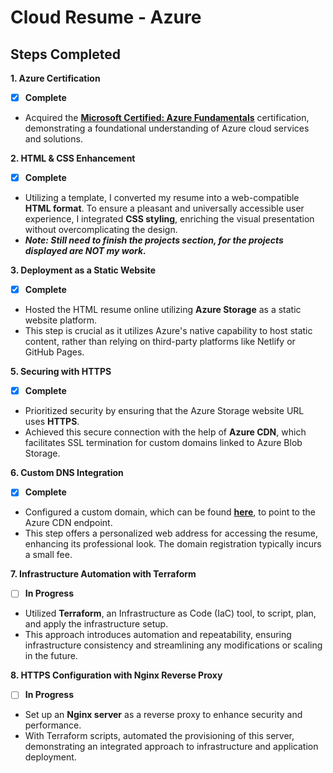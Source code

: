 # Cloud Resume - Azure

## Steps Completed

**1. Azure Certification**
- [x] **Complete**
* Acquired the [**Microsoft Certified: Azure Fundamentals**](https://learn.microsoft.com/en-us/users/drathell-8407/credentials/d0708f3ebf976c07) certification, demonstrating a foundational understanding of Azure cloud services and solutions.

**2. HTML & CSS Enhancement** 
- [x] **Complete**
- Utilizing a template, I converted my resume into a web-compatible **HTML format**. To ensure a pleasant and universally accessible user experience, I integrated **CSS styling**, enriching the visual presentation without overcomplicating the design.
- ***Note: Still need to finish the projects section, for the projects displayed are NOT my work.***

**3. Deployment as a Static Website**
- [x] **Complete**
* Hosted the HTML resume online utilizing **Azure Storage** as a static website platform.
* This step is crucial as it utilizes Azure's native capability to host static content, rather than relying on third-party platforms like Netlify or GitHub Pages.

**5. Securing with HTTPS**
- [x] **Complete**
- Prioritized security by ensuring that the Azure Storage website URL uses **HTTPS**.
- Achieved this secure connection with the help of **Azure CDN**, which facilitates SSL termination for custom domains linked to Azure Blob Storage.

**6. Custom DNS Integration**
- [X] **Complete**
- Configured a custom domain, which can be found [**here**](https://resume.davidrathell.dev/), to point to the Azure CDN endpoint.
- This step offers a personalized web address for accessing the resume, enhancing its professional look. The domain registration typically incurs a small fee.

**7. Infrastructure Automation with Terraform**
- [ ] **In Progress**
- Utilized **Terraform**, an Infrastructure as Code (IaC) tool, to script, plan, and apply the infrastructure setup.
- This approach introduces automation and repeatability, ensuring infrastructure consistency and streamlining any modifications or scaling in the future.

**8. HTTPS Configuration with Nginx Reverse Proxy**
- [ ] **In Progress**
- Set up an **Nginx server** as a reverse proxy to enhance security and performance.
- With Terraform scripts, automated the provisioning of this server, demonstrating an integrated approach to infrastructure and application deployment.
